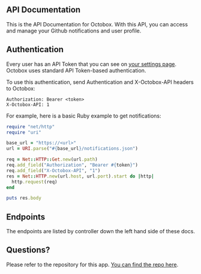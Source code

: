 API Documentation
---

This is the API Documentation for Octobox. With this API, you can access and manage your Github notifications and user profile.

## Authentication

Every user has an API Token that you can see on [your settings page](/settings). Octobox uses standard API Token-based authentication.

To use this authentication, send Authentication and X-Octobox-API headers to Octobox:

```
Authorization: Bearer <token>
X-Octobox-API: 1
```

For example, here is a basic Ruby example to get notifications:

```ruby
require "net/http"
require "uri"

base_url = "https://<url>"
url = URI.parse("#{base_url}/notifications.json")

req = Net::HTTP::Get.new(url.path)
req.add_field("Authorization", "Bearer #{token}")
req.add_field("X-Octobox-API", "1")
res = Net::HTTP.new(url.host, url.port).start do |http|
  http.request(req)
end

puts res.body
```

## Endpoints

The endpoints are listed by controller down the left hand side of these docs.

## Questions?

Please refer to the repository for this app. [You can find the repo here](https://github.com/octobox/octobox).
